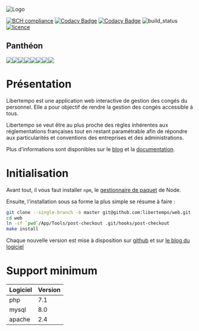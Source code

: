  ![Logo](http://libertempo.tuxfamily.org/Logo-Libertempo.png)


[![BCH compliance](https://bettercodehub.com/edge/badge/libertempo/web?branch=develop)](https://bettercodehub.com/)
[![Codacy Badge](https://api.codacy.com/project/badge/Grade/ed902981f4fb40bda7b90c199a0b4da1)](https://www.codacy.com/app/libertempo/web)
[![Codacy Badge](https://api.codacy.com/project/badge/Coverage/ed902981f4fb40bda7b90c199a0b4da1)](https://www.codacy.com/app/libertempo/web)
![build_status](https://travis-ci.org/libertempo/web.svg?branch=master)
[![licence](https://img.shields.io/badge/licence-GPL2-green.svg)](https://github.com/libertempo/web/blob/develop/LICENSE)

## Panthéon
[![](https://sourcerer.io/fame/prytoegrian/libertempo/web/images/0)](https://sourcerer.io/fame/prytoegrian/libertempo/web/links/0)[![](https://sourcerer.io/fame/prytoegrian/libertempo/web/images/1)](https://sourcerer.io/fame/prytoegrian/libertempo/web/links/1)[![](https://sourcerer.io/fame/prytoegrian/libertempo/web/images/2)](https://sourcerer.io/fame/prytoegrian/libertempo/web/links/2)[![](https://sourcerer.io/fame/prytoegrian/libertempo/web/images/3)](https://sourcerer.io/fame/prytoegrian/libertempo/web/links/3)[![](https://sourcerer.io/fame/prytoegrian/libertempo/web/images/4)](https://sourcerer.io/fame/prytoegrian/libertempo/web/links/4)[![](https://sourcerer.io/fame/prytoegrian/libertempo/web/images/5)](https://sourcerer.io/fame/prytoegrian/libertempo/web/links/5)[![](https://sourcerer.io/fame/prytoegrian/libertempo/web/images/6)](https://sourcerer.io/fame/prytoegrian/libertempo/web/links/6)[![](https://sourcerer.io/fame/prytoegrian/libertempo/web/images/7)](https://sourcerer.io/fame/prytoegrian/libertempo/web/links/7)

# Présentation

Libertempo est une application web interactive de gestion des congés du personnel. Elle a pour objectif de rendre la gestion des congés accessible à tous.

Libertempo se veut être au plus proche des règles inhérentes aux réglementations françaises tout en restant paramétrable afin de répondre aux particularités et conventions des entreprises et des administrations.

Plus d'informations sont disponibles sur le [blog](http://libertempo.tuxfamily.org) et la [documentation](http://libertempo.tuxfamily.org/Documentation).

# Initialisation
Avant tout, il vous faut installer `npm`, le [gestionnaire de paquet](https://www.npmjs.com/get-npm) de Node.

Ensuite, l'installation sous sa forme la plus simple se résume à faire :
```sh
git clone --single-branch -b master git@github.com:libertempo/web.git
cd web
ln -sf `pwd`/App/Tools/post-checkout .git/hooks/post-checkout
make install
```

Chaque nouvelle version est mise à disposition sur [github](https://github.com/libertempo/web/releases) et sur [le blog du logiciel](http://libertempo.tuxfamily.org/downloads/)

# Support minimum
| Logiciel | Version |
|-------|-----|
| php   | 7.1 |
| mysql | 8.0 |
| apache| 2.4 |

